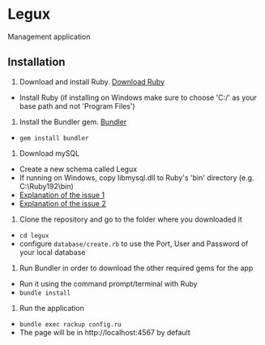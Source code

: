 Legux
=====

Management application

Installation
------------
1. Download and install Ruby. [Download Ruby](http://www.ruby-lang.org/en/downloads/)
 * Install Ruby (if installing on Windows make sure to choose 'C:/' as your base path and not 'Program Files')
1. Install the Bundler gem. [Bundler](http://gembundler.com/)
 * ``gem install bundler``
1. Download mySQL
 * Create a new schema called Legux
 * If running on Windows, copy libmysql.dll to Ruby's 'bin' directory (e.g. C:\Ruby192\bin)
 * [Explanation of the issue 1](http://stackoverflow.com/questions/1208029/193-1-is-not-a-valid-win32-application-bug-with-a-new-rails-application)
 * [Explanation of the issue 2](http://stackoverflow.com/questions/8740868/mysql2-gem-compiled-for-wrong-mysql-client-library)
1. Clone the repository and go to the folder where you downloaded it
 * ``cd legux``
 * configure ``database/create.rb`` to use the Port, User and Password of your local database
1. Run Bundler in order to download the other required gems for the app
 * Run it using the command prompt/terminal with Ruby
 * ``bundle install``
1. Run the application
 * ``bundle exec rackup config.ru``
 * The page will be in http://localhost:4567 by default